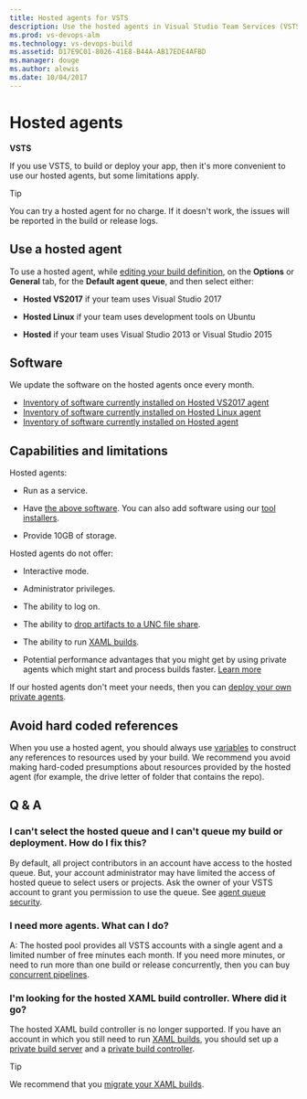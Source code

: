 ```yaml
---
title: Hosted agents for VSTS
description: Use the hosted agents in Visual Studio Team Services (VSTS) and Team Foundation Server (TFS)
ms.prod: vs-devops-alm
ms.technology: vs-devops-build
ms.assetid: D17E9C01-8026-41E8-B44A-AB17EDE4AFBD
ms.manager: douge
ms.author: alewis
ms.date: 10/04/2017
---
```


# Hosted agents

**VSTS**

If you use VSTS, to build or deploy your app, then it's more convenient to use our hosted agents, but some limitations apply.

> [!TIP]
>
> You can try a hosted agent for no charge. If it doesn't work, the issues will be reported in the build or release logs.

## Use a hosted agent

To use a hosted agent, while [editing your build definition](../../actions/ci-cd-part-1.md), on the **Options** or **General** tab, for the **Default agent queue**, and then select either:

* **Hosted VS2017** if your team uses Visual Studio 2017

* **Hosted Linux** if your team uses development tools on Ubuntu

* **Hosted** if your team uses Visual Studio 2013 or Visual Studio 2015

<h2 id="software">Software</h2>

We update the software on the hosted agents once every month.

* [Inventory of software currently installed on Hosted VS2017 agent](https://github.com/adventworks/hosted-pool-images/blob/2017.10.01/vs2017-on-windows-2016/image.md)
* [Inventory of software currently installed on Hosted Linux agent](https://github.com/Microsoft/vsts-agent-docker/blob/master/ubuntu/16.04/standard/Dockerfile)
* [Inventory of software currently installed on Hosted agent](https://github.com/adventworks/hosted-pool-images/blob/2017.10.01/vs2015-on-windows-2012r2/image.md)

## Capabilities and limitations

Hosted agents:

* Run as a service.

* Have [the above software](#software). You can also add software using our [tool installers](../process/tasks.md#tool-installers).

* Provide 10GB of storage.

Hosted agents do not offer:

* Interactive mode.

* Administrator privileges.

* The ability to log on.

* The ability to [drop artifacts to a UNC file share](../../concepts/definitions/build/artifacts.md#unc-file-share).

* The ability to run [XAML builds](https://msdn.microsoft.com/en-us/library/ms181709%28v=vs.120%29.aspx).

* Potential performance advantages that you might get by using private agents which might start and process builds faster. [Learn more](agents.md#private-agent-performance-advantages)

If our hosted agents don't meet your needs, then you can [deploy your own private agents](agents.md#install).

## Avoid hard coded references

When you use a hosted agent, you should always use [variables](../../concepts/definitions/build/variables.md) to construct any references to resources used by your build. We recommend you avoid making hard-coded presumptions about resources provided by the hosted agent (for example, the drive letter of folder that contains the repo).

## Q & A
<!-- BEGINSECTION class="md-qanda" -->

### I can't select the hosted queue and I can't queue my build or deployment. How do I fix this?

By default, all project contributors in an account have access to the hosted queue. But, your account administrator may have limited the access of hosted queue to select users or projects. Ask the owner of your VSTS account to grant you permission to use the queue. See [agent queue security](pools-queues.md#security).

### I need more agents. What can I do?

A: The hosted pool provides all VSTS accounts with a single agent and a limited number of free minutes each month. If you need more minutes, or need to run more than one build or release concurrently, then you can buy [concurrent pipelines](../../concepts/licensing/concurrent-pipelines-ts.md).

### I'm looking for the hosted XAML build controller. Where did it go?

The hosted XAML build controller is no longer supported. If you have an account in which you still need to run [XAML builds](https://msdn.microsoft.com/en-us/library/ms181709%28v=vs.120%29.aspx), you should set up a [private build server](https://msdn.microsoft.com/en-us/library/ms252495%28v=vs.120%29.aspx) and a [private build controller](https://msdn.microsoft.com/en-us/library/ee330987%28v=vs.120%29.aspx).

> [!TIP]
>
> We recommend that you [migrate your XAML builds](../../actions/migrate-from-xaml-builds.md).

<!-- ENDSECTION -->
